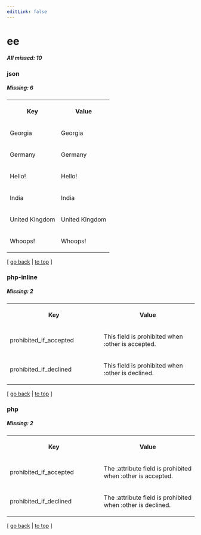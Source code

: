 ```yaml
---
editLink: false
---
```


# ee

##### All missed: 10


### json

##### Missing: 6

<table width="100%">
<tr><th width="50%">

Key

</th><th width="50%">

Value

</th></tr>
<tr><td width="50%">

Georgia

</td><td width="50%">

Georgia

</td></tr>
<tr><td width="50%">

Germany

</td><td width="50%">

Germany

</td></tr>
<tr><td width="50%">

Hello!

</td><td width="50%">

Hello!

</td></tr>
<tr><td width="50%">

India

</td><td width="50%">

India

</td></tr>
<tr><td width="50%">

United Kingdom

</td><td width="50%">

United Kingdom

</td></tr>
<tr><td width="50%">

Whoops!

</td><td width="50%">

Whoops!

</td></tr>
</table>

[ [go back](../status.md) | [to top](#) ]



### php-inline

##### Missing: 2

<table width="100%">
<tr><th width="50%">

Key

</th><th width="50%">

Value

</th></tr>
<tr><td width="50%">

prohibited_if_accepted

</td><td width="50%">

This field is prohibited when :other is accepted.

</td></tr>
<tr><td width="50%">

prohibited_if_declined

</td><td width="50%">

This field is prohibited when :other is declined.

</td></tr>
</table>

[ [go back](../status.md) | [to top](#) ]



### php

##### Missing: 2

<table width="100%">
<tr><th width="50%">

Key

</th><th width="50%">

Value

</th></tr>
<tr><td width="50%">

prohibited_if_accepted

</td><td width="50%">

The :attribute field is prohibited when :other is accepted.

</td></tr>
<tr><td width="50%">

prohibited_if_declined

</td><td width="50%">

The :attribute field is prohibited when :other is declined.

</td></tr>
</table>

[ [go back](../status.md) | [to top](#) ]

